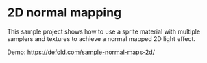 # 2D normal mapping

This sample project shows how to use a sprite material with multiple samplers and textures to achieve a normal mapped 2D light effect.

Demo: https://defold.com/sample-normal-maps-2d/